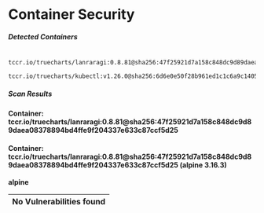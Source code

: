 # Container Security

##### Detected Containers

          tccr.io/truecharts/lanraragi:0.8.81@sha256:47f25921d7a158c848dc9d89daea08378894bd4ffe9f204337e633c87ccf5d25
          tccr.io/truecharts/kubectl:v1.26.0@sha256:6d6e0e50f28b961ed1c1c6a9c140553238641591fbdc9ac7c1a348636f78c552

##### Scan Results

**Container: tccr.io/truecharts/lanraragi:0.8.81@sha256:47f25921d7a158c848dc9d89daea08378894bd4ffe9f204337e633c87ccf5d25**

#### Container: tccr.io/truecharts/lanraragi:0.8.81@sha256:47f25921d7a158c848dc9d89daea08378894bd4ffe9f204337e633c87ccf5d25 (alpine 3.16.3)
    

**alpine**

      
| No Vulnerabilities found         |
|:---------------------------------|

      

